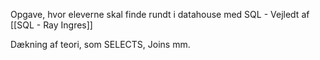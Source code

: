 Opgave, hvor eleverne skal finde rundt i datahouse med SQL - Vejledt af [[SQL - Ray Ingres]]


Dækning af teori, som SELECTS, Joins mm.

